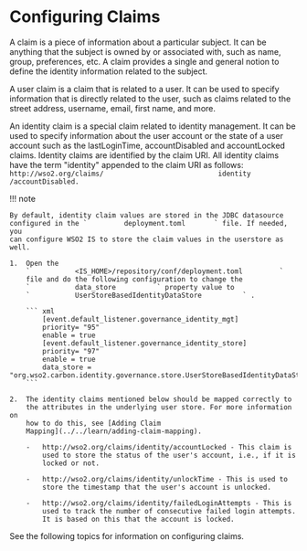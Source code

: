 # Configuring Claims

A claim is a piece of information about a particular subject. It can be
anything that the subject is owned by or associated with, such as name,
group, preferences, etc. A claim provides a single and general notion to
define the identity information related to the subject.

A user claim is a claim that is related to a user. It can be used to
specify information that is directly related to the user, such as claims
related to the street address, username, email, first name, and more.

An identity claim is a special claim related to identity management. It
can be used to specify information about the user account or the state
of a user account such as the lastLoginTime, accountDisabled and
accountLocked claims. Identity claims are identified by the claim URI.
All identity claims have the term "identity" appended to the claim URI
as follows:
`                   http://wso2.org/claims/                            identity                  /accountDisabled.        `

!!! note
    
    By default, identity claim values are stored in the JDBC datasource
    configured in the `         deployment.toml       ` file. If needed, you
    can configure WSO2 IS to store the claim values in the userstore as
    well.
    
    1.  Open the
        `           <IS_HOME>/repository/conf/deployment.toml         `
        file and do the following configuration to change the
        `           data_store          ` property value to
        `           UserStoreBasedIdentityDataStore          ` .
    
        ``` xml
            [event.default_listener.governance_identity_mgt]
            priority= "95"
            enable = true
            [event.default_listener.governance_identity_store]
            priority= "97"
            enable = true
            data_store = "org.wso2.carbon.identity.governance.store.UserStoreBasedIdentityDataStore"
        ```
    
    2.  The identity claims mentioned below should be mapped correctly to
        the attributes in the underlying user store. For more information on
        how to do this, see [Adding Claim
        Mapping](../../learn/adding-claim-mapping).
    
        -   http://wso2.org/claims/identity/accountLocked - This claim is
            used to store the status of the user's account, i.e., if it is
            locked or not.
    
        -   http://wso2.org/claims/identity/unlockTime - This is used to
            store the timestamp that the user's account is unlocked.
    
        -   http://wso2.org/claims/identity/failedLoginAttempts - This is
            used to track the number of consecutive failed login attempts.
            It is based on this that the account is locked.
    

See the following topics for information on configuring claims.

  
